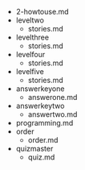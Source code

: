 - 2-howtouse.md
- leveltwo
	- stories.md
- levelthree
	- stories.md 
- levelfour
	- stories.md
- levelfive
	- stories.md
- answerkeyone
	- answerone.md
- answerkeytwo
	- answertwo.md
- programming.md
- order
	- order.md
- quizmaster
	- quiz.md